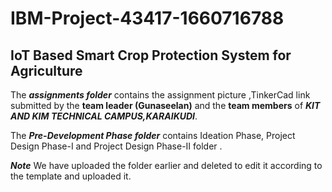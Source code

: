 # IBM-Project-43417-1660716788
## IoT Based Smart Crop Protection System for Agriculture


The ***assignments folder*** contains the assignment picture ,TinkerCad link submitted by the **team leader (Gunaseelan)** and the **team members** of ***KIT AND KIM TECHNICAL CAMPUS,KARAIKUDI***.


The ***Pre-Development Phase folder*** contains Ideation Phase, Project Design Phase-I and Project Design Phase-II folder .

***Note*** We have uploaded the folder earlier and deleted to edit it according to the template and uploaded it.
 

